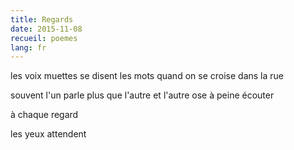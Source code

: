 ```yaml
---
title: Regards
date: 2015-11-08
recueil: poemes
lang: fr
---
```


les voix muettes se disent les mots
quand on se croise dans la rue

souvent l'un parle plus que l'autre
et l'autre ose à peine écouter

à chaque regard

les yeux attendent
